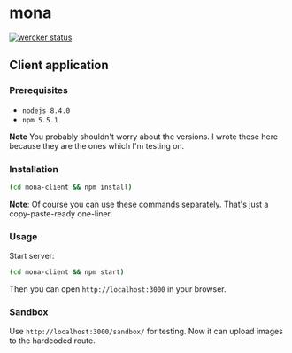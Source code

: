 # mona
[![wercker status](https://app.wercker.com/status/cfb1bfd22d315e1805f7dcc80f37014e/s/master "wercker status")](https://app.wercker.com/project/byKey/cfb1bfd22d315e1805f7dcc80f37014e)

## Client application

### Prerequisites

* `nodejs 8.4.0`
* `npm 5.5.1`

**Note** You probably shouldn't worry about the versions. I wrote these here because
they are the ones which I'm testing on.

### Installation

```sh
(cd mona-client && npm install)
```

**Note**: Of course you can use these commands separately. That's just a copy-paste-ready one-liner.

### Usage

Start server:

```sh
(cd mona-client && npm start)
```

Then you can open `http://localhost:3000` in your browser.

### Sandbox

Use `http://localhost:3000/sandbox/` for testing.
Now it can upload images to the hardcoded route.
